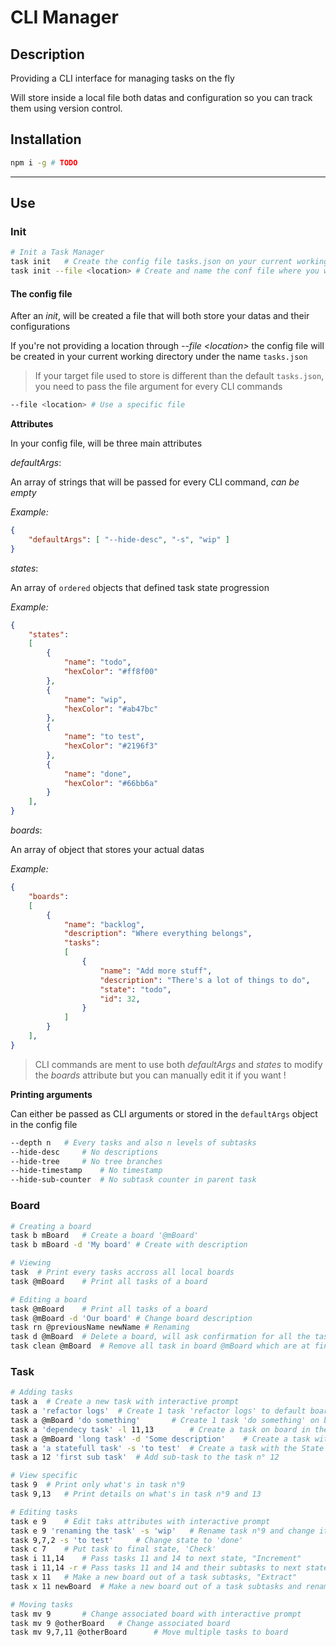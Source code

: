 # CLI Manager

## Description

Providing a CLI interface for managing tasks on the fly

Will store inside a local file both datas and configuration so you can track them using version control.

## Installation

```sh
npm i -g # TODO
```

---

## Use

### Init

```sh
# Init a Task Manager
task init	# Create the config file tasks.json on your current working directory
task init --file <location> # Create and name the conf file where you want
```

#### The config file

After an _init_, will be created a file that will both store your datas and their configurations

If you're not providing a location through _--file \<location\>_ the config file will be created in your current working directory under the name `tasks.json`

> If your target file used to store is different than the default `tasks.json`, you need to pass the file argument for every CLI commands

```sh
--file <location> # Use a specific file
```

**Attributes**

In your config file, will be three main attributes

_defaultArgs_:

An array of strings that will be passed for every CLI command, _can be empty_

_Example:_
```json
{
	"defaultArgs": [ "--hide-desc", "-s", "wip" ]
}
```

_states_:

An array of `ordered` objects that defined task state progression

_Example:_
```json
{
	"states":
	[
        {
            "name": "todo",
            "hexColor": "#ff8f00"
        },
        {
            "name": "wip",
            "hexColor": "#ab47bc"
        },
        {
            "name": "to test",
            "hexColor": "#2196f3"
        },
        {
            "name": "done",
            "hexColor": "#66bb6a"
        }
    ],
}

```
_boards_:

An array of object that stores your actual datas

_Example:_
```json
{
	"boards":
	[
		{
			"name": "backlog",
			"description": "Where everything belongs",
			"tasks":
			[
				{
					"name": "Add more stuff",
					"description": "There's a lot of things to do",
					"state": "todo",
					"id": 32,
				}
			]
		}
    ],
}
```

> CLI commands are ment to use both _defaultArgs_ and _states_ to modify the _boards_ attribute but you can manually edit it if you want !

**Printing arguments**

Can either be passed as CLI arguments or stored in the `defaultArgs` object in the config file

```sh
--depth n	# Every tasks and also n levels of subtasks
--hide-desc		# No descriptions
--hide-tree		# No tree branches
--hide-timestamp	# No timestamp
--hide-sub-counter	# No subtask counter in parent task
```

### Board

```sh
# Creating a board 
task b mBoard	# Create a board '@mBoard'
task b mBoard -d 'My board'	# Create with description 

# Viewing
task  # Print every tasks accross all local boards
task @mBoard	# Print all tasks of a board

# Editing a board
task @mBoard	# Print all tasks of a board
task @mBoard -d 'Our board'	# Change board description
task rn @previousName newName # Renaming
task d @mBoard	# Delete a board, will ask confirmation for all the tasks inside
task clean @mBoard	# Remove all task in board @mBoard which are at final state
```

### Task

```sh
# Adding tasks
task a	# Create a new task with interactive prompt
task a 'refactor logs'	# Create 1 task 'refactor logs' to default board ( first one )
task a @mBoard 'do something'		# Create 1 task 'do something' on board @mBoard
task a 'dependecy task' -l 11,13		# Create a task on board in the args of file that's Linked to tasks id n° 11 and 13
task a @mBoard 'long task' -d 'Some description'	# Create a task with a Description
task a 'a statefull task' -s 'to test'	# Create a task with the State 'to test'
task a 12 'first sub task'	# Add sub-task to the task n° 12

# View specific
task 9	# Print only what's in task n°9
task 9,13	# Print details on what's in task n°9 and 13

# Editing tasks
task e 9	# Edit taks attributes with interactive prompt
task e 9 'renaming the task' -s 'wip'	# Rename task n°9 and change its state
task 9,7,2 -s 'to test'  	# Change state to 'done'
task c 7	# Put task to final state, 'Check'
task i 11,14	# Pass tasks 11 and 14 to next state, "Increment"
task i 11,14 -r	# Pass tasks 11 and 14 and their subtasks to next state, "Increment"
task x 11	# Make a new board out of a task subtasks, "Extract"
task x 11 newBoard	# Make a new board out of a task subtasks and rename the parent task, "Extract"

# Moving tasks
task mv 9		# Change associated board with interactive prompt
task mv 9 @otherBoard	# Change associated board
task mv 9,7,11 @otherBoard		# Move multiple tasks to board
```
